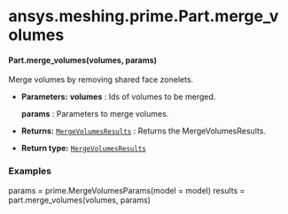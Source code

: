 # ansys.meshing.prime.Part.merge_volumes



#### Part.merge_volumes(volumes, params)

Merge volumes by removing shared face zonelets.

* **Parameters:**
  **volumes**
  : Ids of volumes to be merged.

  **params**
  : Parameters to merge volumes.
* **Returns:**
  [`MergeVolumesResults`](ansys.meshing.prime.MergeVolumesResults.md#ansys.meshing.prime.MergeVolumesResults)
  : Returns the MergeVolumesResults.
* **Return type:**
  [`MergeVolumesResults`](ansys.meshing.prime.MergeVolumesResults.md#ansys.meshing.prime.MergeVolumesResults)

### Examples

params = prime.MergeVolumesParams(model = model)
results = part.merge_volumes(volumes, params)

<!-- !! processed by numpydoc !! -->
